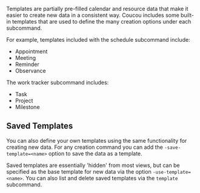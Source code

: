 Templates are partially pre-filled calendar and resource data that make it easier to create new
data in a consistent way. Coucou includes some built-in templates that are used to define the many
creation options under each subcommand.

For example, templates included with the schedule subcommand include:

* Appointment
* Meeting
* Reminder
* Observance

The work tracker subcommand includes:

* Task
* Project
* Milestone

## Saved Templates

You can also define your own templates using the same functionality for creating new data. For any
creation command you can add the `-save-template=<name>` option to save the data as a template. 

Saved templates are essentially 'hidden' from most views, but can be specified as the base template for 
new data via the option `-use-template=<name>`. You can also list and delete saved templates via the
`template` subcommand.
